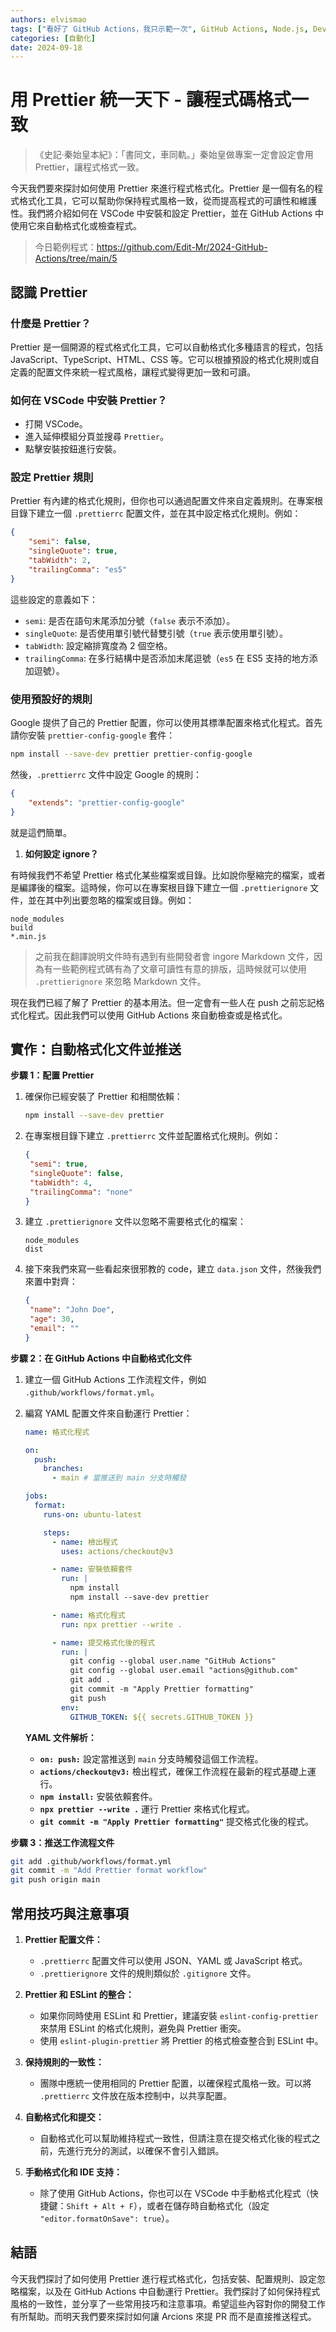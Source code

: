 ```yaml
---
authors: elvismao
tags: ["看好了 GitHub Actions，我只示範一次", GitHub Actions, Node.js, DevOps]
categories: [自動化]
date: 2024-09-18
---
```


# 用 Prettier 統一天下 - 讓程式碼格式一致

> 《史記·秦始皇本紀》：「書同文，車同軌。」秦始皇做專案一定會設定會用 Prettier，讓程式格式一致。

今天我們要來探討如何使用 Prettier 來進行程式格式化。Prettier 是一個有名的程式格式化工具，它可以幫助你保持程式風格一致，從而提高程式的可讀性和維護性。我們將介紹如何在 VSCode 中安裝和設定 Prettier，並在 GitHub Actions 中使用它來自動格式化或檢查程式。

> 今日範例程式：<https://github.com/Edit-Mr/2024-GitHub-Actions/tree/main/5>

## 認識 Prettier

### 什麼是 Prettier？

Prettier 是一個開源的程式格式化工具，它可以自動格式化多種語言的程式，包括 JavaScript、TypeScript、HTML、CSS 等。它可以根據預設的格式化規則或自定義的配置文件來統一程式風格，讓程式變得更加一致和可讀。

### 如何在 VSCode 中安裝 Prettier？

- 打開 VSCode。
- 進入延伸模組分頁並搜尋 `Prettier`。
- 點擊安裝按鈕進行安裝。

### 設定 Prettier 規則

Prettier 有內建的格式化規則，但你也可以通過配置文件來自定義規則。在專案根目錄下建立一個 `.prettierrc` 配置文件，並在其中設定格式化規則。例如：

```json
{
	"semi": false,
	"singleQuote": true,
	"tabWidth": 2,
	"trailingComma": "es5"
}
```

這些設定的意義如下：

- `semi`: 是否在語句末尾添加分號（`false` 表示不添加）。
- `singleQuote`: 是否使用單引號代替雙引號（`true` 表示使用單引號）。
- `tabWidth`: 設定縮排寬度為 2 個空格。
- `trailingComma`: 在多行結構中是否添加末尾逗號（`es5` 在 ES5 支持的地方添加逗號）。

### 使用預設好的規則

Google 提供了自己的 Prettier 配置，你可以使用其標準配置來格式化程式。首先請你安裝 `prettier-config-google` 套件：

```bash
npm install --save-dev prettier prettier-config-google
```

然後，`.prettierrc` 文件中設定 Google 的規則：

```json
{
	"extends": "prettier-config-google"
}
```

就是這們簡單。

1. **如何設定 ignore？**

有時候我們不希望 Prettier 格式化某些檔案或目錄。比如說你壓縮完的檔案，或者是編譯後的檔案。這時候，你可以在專案根目錄下建立一個 `.prettierignore` 文件，並在其中列出要忽略的檔案或目錄。例如：

```
node_modules
build
*.min.js
```

> 之前我在翻譯說明文件時有遇到有些開發者會 ingore Markdown 文件，因為有一些範例程式碼有為了文章可讀性有意的排版，這時候就可以使用 `.prettierignore` 來忽略 Markdown 文件。

現在我們已經了解了 Prettier 的基本用法。但一定會有一些人在 push 之前忘記格式化程式。因此我們可以使用 GitHub Actions 來自動檢查或是格式化。

## 實作：自動格式化文件並推送

**步驟 1：配置 Prettier**

1. 確保你已經安裝了 Prettier 和相關依賴：

   ```bash
   npm install --save-dev prettier
   ```

2. 在專案根目錄下建立 `.prettierrc` 文件並配置格式化規則。例如：

   ```json
   {
   	"semi": true,
   	"singleQuote": false,
   	"tabWidth": 4,
   	"trailingComma": "none"
   }
   ```

3. 建立 `.prettierignore` 文件以忽略不需要格式化的檔案：

   ```
   node_modules
   dist
   ```

4. 接下來我們來寫一些看起來很邪教的 code，建立 `data.json` 文件，然後我們來置中對齊：

   ```json
   {
   	"name": "John Doe",
   	"age": 30,
   	"email": ""
   }
   ```

**步驟 2：在 GitHub Actions 中自動格式化文件**

1. 建立一個 GitHub Actions 工作流程文件，例如 `.github/workflows/format.yml`。

2. 編寫 YAML 配置文件來自動運行 Prettier：

   ```yaml
   name: 格式化程式

   on:
     push:
       branches:
         - main # 當推送到 main 分支時觸發

   jobs:
     format:
       runs-on: ubuntu-latest

       steps:
         - name: 檢出程式
           uses: actions/checkout@v3

         - name: 安裝依賴套件
           run: |
             npm install
             npm install --save-dev prettier

         - name: 格式化程式
           run: npx prettier --write .

         - name: 提交格式化後的程式
           run: |
             git config --global user.name "GitHub Actions"
             git config --global user.email "actions@github.com"
             git add .
             git commit -m "Apply Prettier formatting"
             git push
           env:
             GITHUB_TOKEN: ${{ secrets.GITHUB_TOKEN }}
   ```

   **YAML 文件解析：**
   - **`on: push:`** 設定當推送到 `main` 分支時觸發這個工作流程。
   - **`actions/checkout@v3:`** 檢出程式，確保工作流程在最新的程式基礎上運行。
   - **`npm install:`** 安裝依賴套件。
   - **`npx prettier --write .`** 運行 Prettier 來格式化程式。
   - **`git commit -m "Apply Prettier formatting"`** 提交格式化後的程式。

**步驟 3：推送工作流程文件**

```bash
git add .github/workflows/format.yml
git commit -m "Add Prettier format workflow"
git push origin main
```

## 常用技巧與注意事項

1. **Prettier 配置文件：**
   - `.prettierrc` 配置文件可以使用 JSON、YAML 或 JavaScript 格式。
   - `.prettierignore` 文件的規則類似於 `.gitignore` 文件。

2. **Prettier 和 ESLint 的整合：**
   - 如果你同時使用 ESLint 和 Prettier，建議安裝 `eslint-config-prettier` 來禁用 ESLint 的格式化規則，避免與 Prettier 衝突。
   - 使用 `eslint-plugin-prettier` 將 Prettier 的格式檢查整合到 ESLint 中。

3. **保持規則的一致性：**
   - 團隊中應統一使用相同的 Prettier 配置，以確保程式風格一致。可以將 `.prettierrc` 文件放在版本控制中，以共享配置。

4. **自動格式化和提交：**
   - 自動格式化可以幫助維持程式一致性，但請注意在提交格式化後的程式之前，先進行充分的測試，以確保不會引入錯誤。

5. **手動格式化和 IDE 支持：**
   - 除了使用 GitHub Actions，你也可以在 VSCode 中手動格式化程式（快捷鍵：`Shift + Alt + F`），或者在儲存時自動格式化（設定 `"editor.formatOnSave": true`）。

## 結語

今天我們探討了如何使用 Prettier 進行程式格式化，包括安裝、配置規則、設定忽略檔案，以及在 GitHub Actions 中自動運行 Prettier。我們探討了如何保持程式風格的一致性，並分享了一些常用技巧和注意事項。希望這些內容對你的開發工作有所幫助。而明天我們要來探討如何讓 Arcions 來提 PR 而不是直接推送程式。
